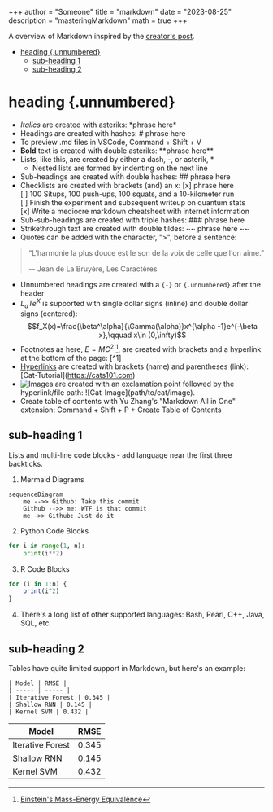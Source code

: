 +++
author = "Someone"
title = "markdown"
date = "2023-08-25"
description = "masteringMarkdown"
math = true
+++

A overview of Markdown inspired by the [creator's post](https://daringfireball.net/projects/markdown/basics).
<!--more-->

- [heading {.unnumbered}](#heading-unnumbered)
  - [sub-heading 1](#sub-heading-1)
  - [sub-heading 2](#sub-heading-2)



# heading {.unnumbered}

- *Italics* are created with asteriks: \*phrase here\* 
- Headings are created with hashes: # phrase here
- To preview .md files in VSCode, Command + Shift + V
- **Bold** text is created with double asteriks: \*\*phrase here\*\*
- Lists, like this, are created by either a dash, -, or asterik, *
  * Nested lists are formed by indenting on the next line
- Sub-headings are created with double hashes: ## phrase here
- Checklists are created with brackets (and) an x: \[x\] phrase here \
 [ ] 100 Situps, 100 push-ups, 100 squats, and a 10-kilometer run \
 [ ] Finish the experiment and subsequent writeup on quantum stats \
 [x] Write a mediocre markdown cheatsheet with internet information 
- Sub-sub-headings are created with triple hashes: ### phrase here
- Strikethrough text are created with double tildes: \~\~ phrase here \~\~
- Quotes can be added with the character, ">", before a sentence:
> “L'harmonie la plus douce est le son de la voix de celle que l'on aime.”
>
> -- Jean de La Bruyère, Les Caractères
- Unnumbered headings are created with a `{-}` or `{.unnumbered}` after the header
- $L_a T e^X$ is supported with single dollar signs (inline) and double dollar signs (centered): 
$$f_X(x)=\frac{\beta^\alpha}{\Gamma(\alpha)}x^{\alpha -1}e^{-\beta x},\qquad x\in (0,\infty)$$
- Footnotes as here, $E=MC^2$ [^1], are created with brackets and a hyperlink at the bottom of the page: \[^1\] 
- [Hyperlinks](https://www.youtube.com/watch?v=dQw4w9WgXcQ) are created with brackets (name) and parentheses (link): \[Cat-Tutorial\](https://cats101.com)
- ![Images]() are created with an exclamation point followed by the hyperlink/file path: \!\[Cat-Image\](path/to/cat/image).
- Create table of contents with Yu Zhang's "Markdown All in One" extension: Command + Shift + P + Create Table of Contents

## sub-heading 1
Lists and multi-line code blocks - add language near the first three backticks.
1. Mermaid Diagrams
```mermaid
sequenceDiagram 
    me -->> Github: Take this commit
    Github -->> me: WTF is that commit
    me ->> Github: Just do it
```

2. Python Code Blocks
```python
for i in range(1, n):
    print(i**2)
```

3. R Code Blocks
```r
for (i in 1:n) {
    print(i^2)
}
```

4. There's a long list of other supported languages: Bash, Pearl, C++, Java, SQL, etc.

## sub-heading 2

Tables have quite limited support in  Markdown, but here's an example:

```
| Model | RMSE |
| ----- | ----- |
| Iterative Forest | 0.345 |
| Shallow RNN | 0.145 |
| Kernel SVM | 0.432 |
```

| Model | RMSE |
| ----- | ----- |
| Iterative Forest | 0.345 |
| Shallow RNN | 0.145 |
| Kernel SVM | 0.432 |



[^1]: [Einstein's Mass-Energy Equivalence](https://en.wikipedia.org/wiki/Mass%E2%80%93energy_equivalence)
